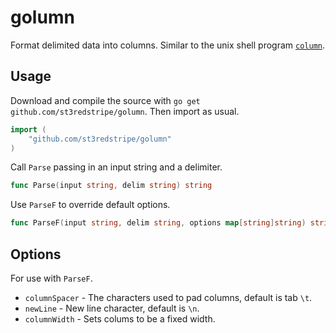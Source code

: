 # golumn

Format delimited data into columns. Similar to the unix shell program [`column`](http://linux.about.com/library/cmd/blcmdl1_column.htm).

## Usage

Download and compile the source with `go get github.com/st3redstripe/golumn`. Then import as usual.

```go
import (
	"github.com/st3redstripe/golumn"
)
```

Call `Parse` passing in an input string and a delimiter.

```go
func Parse(input string, delim string) string
```

Use `ParseF` to override default options.

```go
func ParseF(input string, delim string, options map[string]string) string
```

## Options

For use with `ParseF`.

* `columnSpacer` - The characters used to pad columns, default is tab `\t`.
* `newLine` - New line character, default is `\n`.
* `columnWidth` - Sets colums to be a fixed width.
